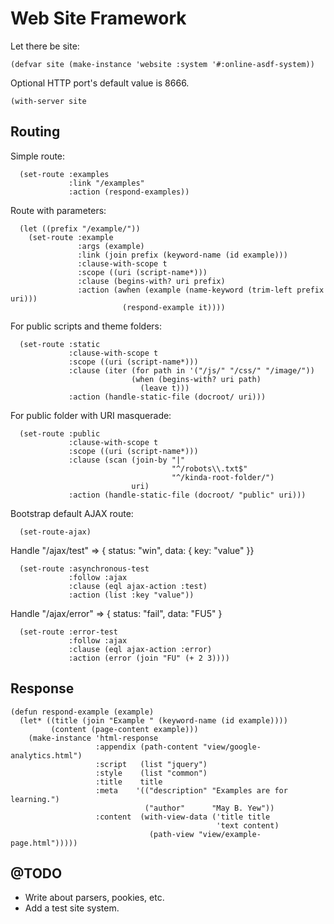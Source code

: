 Web Site Framework
==================

Let there be site:

    (defvar site (make-instance 'website :system '#:online-asdf-system))

Optional HTTP port's default value is 8666.

    (with-server site

Routing
-------

Simple route:

      (set-route :examples
                 :link "/examples"
                 :action (respond-examples))

Route with parameters:

      (let ((prefix "/example/"))
        (set-route :example
                   :args (example)
                   :link (join prefix (keyword-name (id example)))
                   :clause-with-scope t
                   :scope ((uri (script-name*)))
                   :clause (begins-with? uri prefix)
                   :action (awhen (example (name-keyword (trim-left prefix uri)))
                             (respond-example it))))

For public scripts and theme folders:

      (set-route :static
                 :clause-with-scope t
                 :scope ((uri (script-name*)))
                 :clause (iter (for path in '("/js/" "/css/" "/image/"))
                               (when (begins-with? uri path)
                                 (leave t)))
                 :action (handle-static-file (docroot/ uri)))

For public folder with URI masquerade:

      (set-route :public
                 :clause-with-scope t
                 :scope ((uri (script-name*)))
                 :clause (scan (join-by "|"
                                        "^/robots\\.txt$"
                                        "^/kinda-root-folder/")
                               uri)
                 :action (handle-static-file (docroot/ "public" uri)))

Bootstrap default AJAX route:

      (set-route-ajax)

Handle "/ajax/test" => { status: "win", data: { key: "value" }}

      (set-route :asynchronous-test
                 :follow :ajax
                 :clause (eql ajax-action :test)
                 :action (list :key "value"))

Handle "/ajax/error" => { status: "fail", data: "FU5" }

      (set-route :error-test
                 :follow :ajax
                 :clause (eql ajax-action :error)
                 :action (error (join "FU" (+ 2 3))))

Response
--------

    (defun respond-example (example)
      (let* ((title (join "Example " (keyword-name (id example))))
             (content (page-content example)))
        (make-instance 'html-response
                       :appendix (path-content "view/google-analytics.html")
                       :script   (list "jquery")
                       :style    (list "common")
                       :title    title
                       :meta    '(("description" "Examples are for learning.")
                                  ("author"      "May B. Yew"))
                       :content  (with-view-data ('title title
                                                  'text content)
                                   (path-view "view/example-page.html")))))

@TODO
-----

* Write about parsers, pookies, etc.
* Add a test site system.
